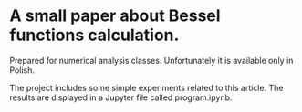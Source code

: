 # A small paper about Bessel functions calculation.
Prepared for numerical analysis classes. Unfortunately it is available only in Polish.

The project includes some simple experiments related to this article. 
The results are displayed in a Jupyter file called program.ipynb.
